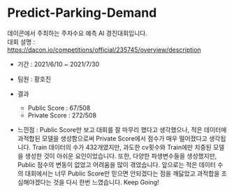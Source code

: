 # Predict-Parking-Demand

데이콘에서 주최하는 주차수요 예측 AI 경진대회입니다.   
대회 설명 : https://dacon.io/competitions/official/235745/overview/description

- 기간 : 2021/6/10 ~ 2021/7/30
- 팀원 : 황호진
- 결과
  - Public Score : 67/508
  - Private Score : 272/508
 
- 느낀점 : Public Score만 보고 대회를 잘 마무리 했다고 생각했으나, 적은 데이터에 과적합된 모델을 생성함으로써 Private Score에서 점수가 매우 떨어졌다고 생각됩니다. Train 데이터의 수가 432개였지만, 과도한 cv횟수와 Train에만 치중된 모델을 생성한 것이 아쉬운 요인이었습니다. 또한, 다양한 파생변수들을 생성했지만, Public 점수의 변동이 없었고 어려움을 많이 겪었습니다. 앞으로는 적은 데이터 수의 대회에서는 너무 Public Score만 믿으면 안되겠다는 점을 깨닳았고 과적합을 조심해야겠다는 것을 다시 한번 느꼈습니다. Keep Going!
